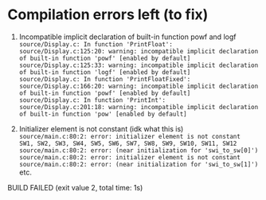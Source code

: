 # Compilation errors left (to fix)

1. Incompatible implicit declaration of built-in function powf and logf <br />
`source/Display.c: In function 'PrintFloat':`<br />
`source/Display.c:125:20: warning: incompatible implicit declaration of built-in function 'powf' [enabled by default]`<br />
`source/Display.c:125:33: warning: incompatible implicit declaration of built-in function 'logf' [enabled by default]`<br />
`source/Display.c: In function 'PrintFloatFixed':`<br />
`source/Display.c:166:20: warning: incompatible implicit declaration of built-in function 'powf' [enabled by default]`<br />
`source/Display.c: In function 'PrintInt':`<br />
`source/Display.c:201:18: warning: incompatible implicit declaration of built-in function 'pow' [enabled by default]`

2. Initializer element is not constant (idk what this is) <br />
`source/main.c:80:2: error: initializer element is not constant`<br />
`SW1, SW2, SW3, SW4, SW5, SW6, SW7, SW8, SW9, SW10, SW11, SW12`<br />
`source/main.c:80:2: error: (near initialization for 'swi_to_sw[0]')`<br />
`source/main.c:80:2: error: initializer element is not constant`<br />
`source/main.c:80:2: error: (near initialization for 'swi_to_sw[1]')`<br />
etc.

BUILD FAILED (exit value 2, total time: 1s)
